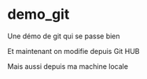 demo_git
========

Une démo de git qui se passe bien

Et maintenant on modifie depuis Git HUB

Mais aussi depuis ma machine locale
